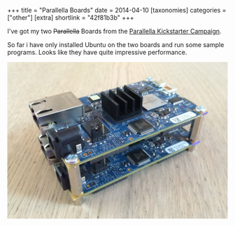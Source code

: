 +++
title = "Parallella Boards"
date = 2014-04-10
[taxonomies]
categories = ["other"]
[extra]
shortlink = "42f81b3b"
+++

I've got my two <s>Parallella</s> Boards from the [Parallella Kickstarter Campaign](https://www.kickstarter.com/projects/adapteva/parallella-a-supercomputer-for-everyone).

<!-- more -->

So far i have only installed Ubuntu on the two boards and run some sample programs. Looks like they have quite impressive performance.

![Two stacked parallelas](parallella.jpg)
